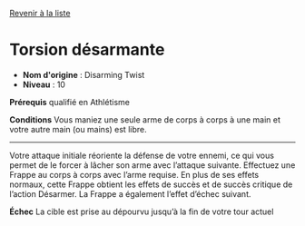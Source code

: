 [Revenir à la liste](list.md)

# Torsion désarmante

 * **Nom d'origine** : Disarming Twist
 * **Niveau** : 10


<p><strong>Prérequis</strong> qualifié en Athlétisme</p>
<p><strong>Conditions</strong> Vous maniez une seule arme de corps à corps à une main et votre autre main (ou mains) est libre.</p>
<hr>
<p>Votre attaque initiale réoriente la défense de votre ennemi, ce qui vous permet de le forcer à lâcher son arme avec l’attaque suivante. Effectuez une Frappe au corps à corps avec l’arme requise. En plus de ses effets normaux, cette Frappe obtient les effets de succès et de succès critique de l’action Désarmer. La Frappe a également l’effet d’échec suivant.</p>
<p><strong>Échec</strong> La cible est prise au dépourvu jusqu’à la fin de votre tour actuel</p>
